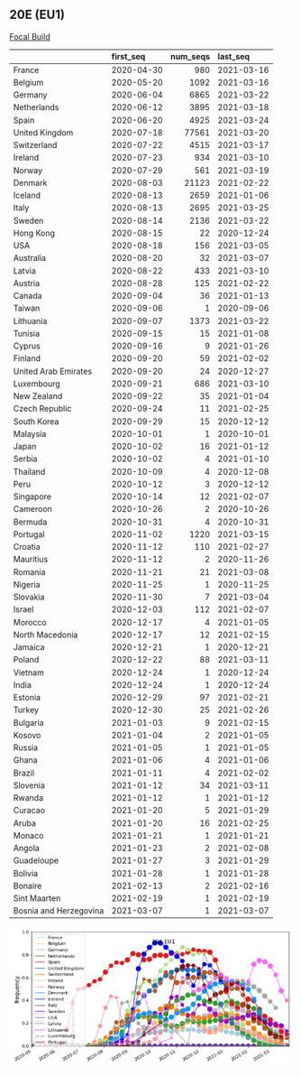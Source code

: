 

## 20E (EU1)
[Focal Build](https://nextstrain.org/groups/neherlab/ncov/20A.EU1?f_region=Europe)

|                        | first_seq   |   num_seqs | last_seq   |
|:-----------------------|:------------|-----------:|:-----------|
| France                 | 2020-04-30  |        980 | 2021-03-16 |
| Belgium                | 2020-05-20  |       1092 | 2021-03-16 |
| Germany                | 2020-06-04  |       6865 | 2021-03-22 |
| Netherlands            | 2020-06-12  |       3895 | 2021-03-18 |
| Spain                  | 2020-06-20  |       4925 | 2021-03-24 |
| United Kingdom         | 2020-07-18  |      77561 | 2021-03-20 |
| Switzerland            | 2020-07-22  |       4515 | 2021-03-17 |
| Ireland                | 2020-07-23  |        934 | 2021-03-10 |
| Norway                 | 2020-07-29  |        561 | 2021-03-19 |
| Denmark                | 2020-08-03  |      21123 | 2021-02-22 |
| Iceland                | 2020-08-13  |       2659 | 2021-01-06 |
| Italy                  | 2020-08-13  |       2695 | 2021-03-25 |
| Sweden                 | 2020-08-14  |       2136 | 2021-03-22 |
| Hong Kong              | 2020-08-15  |         22 | 2020-12-24 |
| USA                    | 2020-08-18  |        156 | 2021-03-05 |
| Australia              | 2020-08-20  |         32 | 2021-03-07 |
| Latvia                 | 2020-08-22  |        433 | 2021-03-10 |
| Austria                | 2020-08-28  |        125 | 2021-02-22 |
| Canada                 | 2020-09-04  |         36 | 2021-01-13 |
| Taiwan                 | 2020-09-06  |          1 | 2020-09-06 |
| Lithuania              | 2020-09-07  |       1373 | 2021-03-22 |
| Tunisia                | 2020-09-15  |         15 | 2021-01-08 |
| Cyprus                 | 2020-09-16  |          9 | 2021-01-26 |
| Finland                | 2020-09-20  |         59 | 2021-02-02 |
| United Arab Emirates   | 2020-09-20  |         24 | 2020-12-27 |
| Luxembourg             | 2020-09-21  |        686 | 2021-03-10 |
| New Zealand            | 2020-09-22  |         35 | 2021-01-04 |
| Czech Republic         | 2020-09-24  |         11 | 2021-02-25 |
| South Korea            | 2020-09-29  |         15 | 2020-12-12 |
| Malaysia               | 2020-10-01  |          1 | 2020-10-01 |
| Japan                  | 2020-10-02  |         16 | 2021-01-12 |
| Serbia                 | 2020-10-02  |          4 | 2021-01-10 |
| Thailand               | 2020-10-09  |          4 | 2020-12-08 |
| Peru                   | 2020-10-12  |          3 | 2020-12-12 |
| Singapore              | 2020-10-14  |         12 | 2021-02-07 |
| Cameroon               | 2020-10-26  |          2 | 2020-10-26 |
| Bermuda                | 2020-10-31  |          4 | 2020-10-31 |
| Portugal               | 2020-11-02  |       1220 | 2021-03-15 |
| Croatia                | 2020-11-12  |        110 | 2021-02-27 |
| Mauritius              | 2020-11-12  |          2 | 2020-11-26 |
| Romania                | 2020-11-21  |         21 | 2021-03-08 |
| Nigeria                | 2020-11-25  |          1 | 2020-11-25 |
| Slovakia               | 2020-11-30  |          7 | 2021-03-04 |
| Israel                 | 2020-12-03  |        112 | 2021-02-07 |
| Morocco                | 2020-12-17  |          4 | 2021-01-05 |
| North Macedonia        | 2020-12-17  |         12 | 2021-02-15 |
| Jamaica                | 2020-12-21  |          1 | 2020-12-21 |
| Poland                 | 2020-12-22  |         88 | 2021-03-11 |
| Vietnam                | 2020-12-24  |          1 | 2020-12-24 |
| India                  | 2020-12-24  |          1 | 2020-12-24 |
| Estonia                | 2020-12-29  |         97 | 2021-02-21 |
| Turkey                 | 2020-12-30  |         25 | 2021-02-26 |
| Bulgaria               | 2021-01-03  |          9 | 2021-02-15 |
| Kosovo                 | 2021-01-04  |          2 | 2021-01-05 |
| Russia                 | 2021-01-05  |          1 | 2021-01-05 |
| Ghana                  | 2021-01-06  |          4 | 2021-01-06 |
| Brazil                 | 2021-01-11  |          4 | 2021-02-02 |
| Slovenia               | 2021-01-12  |         34 | 2021-03-11 |
| Rwanda                 | 2021-01-12  |          1 | 2021-01-12 |
| Curacao                | 2021-01-20  |          5 | 2021-01-29 |
| Aruba                  | 2021-01-20  |         16 | 2021-02-25 |
| Monaco                 | 2021-01-21  |          1 | 2021-01-21 |
| Angola                 | 2021-01-23  |          2 | 2021-02-08 |
| Guadeloupe             | 2021-01-27  |          3 | 2021-01-29 |
| Bolivia                | 2021-01-28  |          1 | 2021-01-28 |
| Bonaire                | 2021-02-13  |          2 | 2021-02-16 |
| Sint Maarten           | 2021-02-19  |          1 | 2021-02-19 |
| Bosnia and Herzegovina | 2021-03-07  |          1 | 2021-03-07 |

![Overall trends 20A.EU1](/overall_trends_figures/overall_trends_20A.EU1.png)